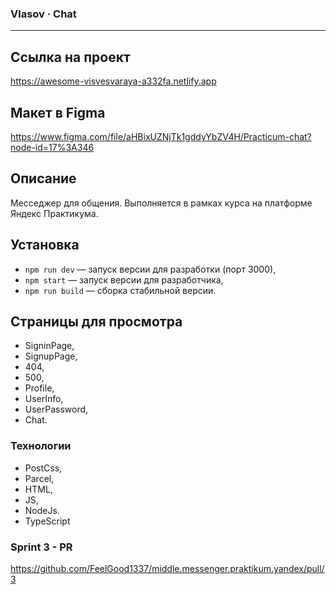 ### Vlasov · Chat
---

## **Ссылка на проект**
https://awesome-visvesvaraya-a332fa.netlify.app
## **Макет в Figma**
https://www.figma.com/file/aHBixUZNjTk1gddyYbZV4H/Practicum-chat?node-id=17%3A346

## Описание

Месседжер для общения. Выполняется в рамках курса на платформе Яндекс Практикума.

## Установка

- `npm run dev` — запуск версии для разработки (порт 3000),
- `npm start` — запуск версии для разработчика,
- `npm run build` — сборка стабильной версии.

## **Страницы для просмотра**

- SigninPage,
- SignupPage,
- 404,
- 500,
- Profile,
- UserInfo,
- UserPassword,
- Chat.

### **Технологии**

- PostCss,
- Parcel,
- HTML,
- JS,
- NodeJs.
- TypeScript

### Sprint 3 - PR
https://github.com/FeelGood1337/middle.messenger.praktikum.yandex/pull/3
